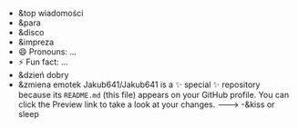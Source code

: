 - &top wiadomości
- &para
- &disco
- &impreza
- 😄 Pronouns: ...
- ⚡ Fun fact: ...
- &dzień dobry 
- &zmiena emotek
Jakub641/Jakub641 is a ✨ special ✨ repository because its `README.md` (this file) appears on your GitHub profile.
You can click the Preview link to take a look at your changes.
--->
  -&kiss or sleep
